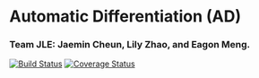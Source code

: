 Automatic Differentiation (AD)
===================

### Team JLE: Jaemin Cheun, Lily Zhao, and Eagon Meng.

[![Build Status](https://travis-ci.org/teamjel/cs207-FinalProject.svg?branch=master)](https://travis-ci.org/teamjel/cs207-FinalProject.svg?branch=milestone2)
[![Coverage Status](https://coveralls.io/repos/github/teamjel/cs207-FinalProject/badge.svg?branch=master)](https://coveralls.io/github/teamjel/cs207-FinalProject?branch=milestone2)

